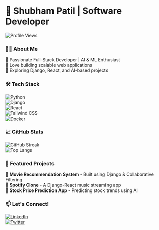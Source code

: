 # 🚀 Shubham Patil | Software Developer  

![Profile Views](https://komarev.com/ghpvc/?username=Shubham-Patil-06&style=flat-square)  

### 👨‍💻 About Me  
🔹 Passionate Full-Stack Developer | AI & ML Enthusiast  
🔹 Love building scalable web applications  
🔹 Exploring Django, React, and AI-based projects  

### 🛠 Tech Stack  
![Python](https://img.shields.io/badge/Python-3776AB?style=for-the-badge&logo=python&logoColor=white)  
![Django](https://img.shields.io/badge/Django-092E20?style=for-the-badge&logo=django&logoColor=white)  
![React](https://img.shields.io/badge/React-61DAFB?style=for-the-badge&logo=react&logoColor=black)  
![Tailwind CSS](https://img.shields.io/badge/Tailwind_CSS-38B2AC?style=for-the-badge&logo=tailwind-css&logoColor=white)  
![Docker](https://img.shields.io/badge/Docker-2496ED?style=for-the-badge&logo=docker&logoColor=white)  

### 📈 GitHub Stats  
![GitHub Streak](https://github-readme-streak-stats.herokuapp.com/?user=Shubham-Patil-06&theme=radical)  
![Top Langs](https://github-readme-stats.vercel.app/api/top-langs/?username=Shubham-Patil-06&layout=compact&theme=radical)  

### 🚀 Featured Projects  
🔹 **Movie Recommendation System** - Built using Django & Collaborative Filtering  
🔹 **Spotify Clone** - A Django-React music streaming app  
🔹 **Stock Price Prediction App** - Predicting stock trends using AI  

### 📫 Let's Connect!  
[![LinkedIn](https://img.shields.io/badge/LinkedIn-blue?style=for-the-badge&logo=linkedin&logoColor=white)](https://www.linkedin.com/in/your-profile/)  
[![Twitter](https://img.shields.io/badge/Twitter-blue?style=for-the-badge&logo=twitter&logoColor=white)](https://twitter.com/your-profile)  




